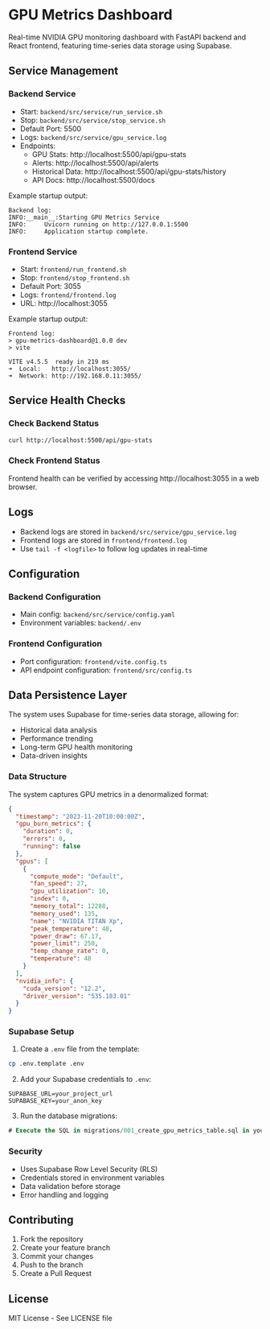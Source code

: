 # GPU Metrics Dashboard

Real-time NVIDIA GPU monitoring dashboard with FastAPI backend and React frontend, featuring time-series data storage using Supabase.

## Service Management

### Backend Service
- Start: `backend/src/service/run_service.sh`
- Stop: `backend/src/service/stop_service.sh`
- Default Port: 5500
- Logs: `backend/src/service/gpu_service.log`
- Endpoints:
  - GPU Stats: http://localhost:5500/api/gpu-stats
  - Alerts: http://localhost:5500/api/alerts
  - Historical Data: http://localhost:5500/api/gpu-stats/history
  - API Docs: http://localhost:5500/docs

Example startup output:
```
Backend log:
INFO:__main__:Starting GPU Metrics Service
INFO:     Uvicorn running on http://127.0.0.1:5500
INFO:     Application startup complete.
```

### Frontend Service
- Start: `frontend/run_frontend.sh`
- Stop: `frontend/stop_frontend.sh`
- Default Port: 3055
- Logs: `frontend/frontend.log`
- URL: http://localhost:3055

Example startup output:
```
Frontend log:
> gpu-metrics-dashboard@1.0.0 dev
> vite

VITE v4.5.5  ready in 219 ms
➜  Local:   http://localhost:3055/
➜  Network: http://192.168.0.11:3055/
```

## Service Health Checks

### Check Backend Status
```bash
curl http://localhost:5500/api/gpu-stats
```

### Check Frontend Status
Frontend health can be verified by accessing http://localhost:3055 in a web browser.

## Logs

- Backend logs are stored in `backend/src/service/gpu_service.log`
- Frontend logs are stored in `frontend/frontend.log`
- Use `tail -f <logfile>` to follow log updates in real-time

## Configuration

### Backend Configuration
- Main config: `backend/src/service/config.yaml`
- Environment variables: `backend/.env`

### Frontend Configuration
- Port configuration: `frontend/vite.config.ts`
- API endpoint configuration: `frontend/src/config.ts`

## Data Persistence Layer

The system uses Supabase for time-series data storage, allowing for:
- Historical data analysis
- Performance trending
- Long-term GPU health monitoring
- Data-driven insights

### Data Structure

The system captures GPU metrics in a denormalized format:

```json
{
  "timestamp": "2023-11-20T10:00:00Z",
  "gpu_burn_metrics": {
    "duration": 0,
    "errors": 0,
    "running": false
  },
  "gpus": [
    {
      "compute_mode": "Default",
      "fan_speed": 27,
      "gpu_utilization": 10,
      "index": 0,
      "memory_total": 12288,
      "memory_used": 135,
      "name": "NVIDIA TITAN Xp",
      "peak_temperature": 48,
      "power_draw": 67.17,
      "power_limit": 250,
      "temp_change_rate": 0,
      "temperature": 48
    }
  ],
  "nvidia_info": {
    "cuda_version": "12.2",
    "driver_version": "535.183.01"
  }
}
```

### Supabase Setup

1. Create a `.env` file from the template:
```bash
cp .env.template .env
```

2. Add your Supabase credentials to `.env`:
```
SUPABASE_URL=your_project_url
SUPABASE_KEY=your_anon_key
```

3. Run the database migrations:
```sql
# Execute the SQL in migrations/001_create_gpu_metrics_table.sql in your Supabase SQL editor
```

### Security

- Uses Supabase Row Level Security (RLS)
- Credentials stored in environment variables
- Data validation before storage
- Error handling and logging

## Contributing

1. Fork the repository
2. Create your feature branch
3. Commit your changes
4. Push to the branch
5. Create a Pull Request

## License

MIT License - See LICENSE file
